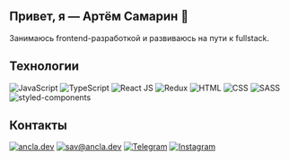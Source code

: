 ## Привет, я — Артём Самарин 👋

Занимаюсь frontend-разработкой и развиваюсь на пути к fullstack.

## Технологии 

![JavaScript](https://img.shields.io/badge/-JavaScript-090909?style=for-the-badge&logo=JavaScript)
![TypeScript](https://img.shields.io/badge/-TypeScript-090909?style=for-the-badge&logo=TypeScript)
![React JS](https://img.shields.io/badge/-ReactJs-090909?style=for-the-badge&logo=React)
![Redux](https://img.shields.io/badge/-Redux-090909?style=for-the-badge&logo=Redux)
![HTML](https://img.shields.io/badge/-HTML-090909?style=for-the-badge&logo=html5)
![CSS](https://img.shields.io/badge/-CSS-090909?style=for-the-badge&logo=css3)
![SASS](https://img.shields.io/badge/-SASS-090909?style=for-the-badge&logo=sass)
![styled-components](https://img.shields.io/badge/-styled_components-090909?style=for-the-badge&logo=styled-components)

## Контакты
[![ancla.dev](https://img.shields.io/website?down_color=090909&style=for-the-badge&up_color=090909&up_message=ancla.dev&url=https%3A%2F%2Fancla.dev)](https://ancla.dev/)
[![sav@ancla.dev](https://img.shields.io/website?down_color=090909&label=email&style=for-the-badge&up_color=090909&up_message=sav%40ancla.dev&url=https%3A%2F%2Fancla.dev)](mailto:sav@ancla.dev)
[![Telegram](https://img.shields.io/badge/-telegram-090909?style=for-the-badge&logo=telegram)](https://t.me/anclaev)
[![Instagram](https://img.shields.io/badge/-instagram-090909?style=for-the-badge&logo=instagram)](https://www.instagram.com/anclaev)
